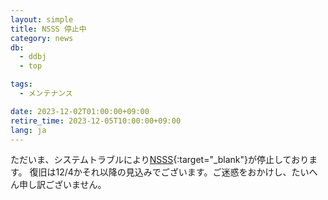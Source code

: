 ```yaml
---
layout: simple
title: NSSS 停止中
category: news
db:
  - ddbj
  - top

tags:
  - メンテナンス

date: 2023-12-02T01:00:00+09:00
retire_time: 2023-12-05T10:00:00+09:00
lang: ja
---
```


ただいま、システムトラブルにより[NSSS](/ddbj/web-submission.html){:target="_blank"}が停止しております。  復旧は12/4かそれ以降の見込みでございます。ご迷惑をおかけし、たいへん申し訳ございません。
